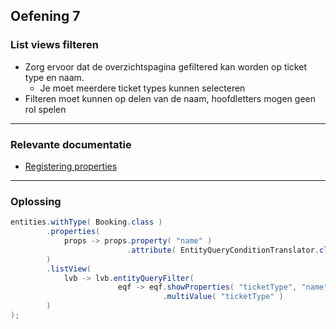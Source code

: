 ## Oefening 7
### List views filteren

* Zorg ervoor dat de overzichtspagina gefiltered kan worden op ticket type en naam.
    * Je moet meerdere ticket types kunnen selecteren
* Filteren moet kunnen op delen van de naam, hoofdletters mogen geen rol spelen
----

### Relevante documentatie

*  [Registering properties](https://across-docs.foreach.be/across-site/production/entity-module/3.2.0/customizing-entities/entity-properties.html)

----

### Oplossing

```java
entities.withType( Booking.class )
        .properties(
            props -> props.property( "name" )
                          .attribute( EntityQueryConditionTranslator.class, EntityQueryConditionTranslator.ignoreCase() )
        )
        .listView(
            lvb -> lvb.entityQueryFilter(
                        eqf -> eqf.showProperties( "ticketType", "name" )
                                  .multiValue( "ticketType" )
        )
);
```